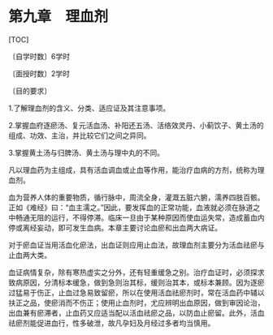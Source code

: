 # 第九章　理血剂

[TOC]

〔自学时数〕6学时

〔面授时数〕2学时

〔目的要求〕

1.了解理血剂的含义、分类、适应证及其注意事项。

2.掌握血府逐瘀汤、复元活血汤、补阳还五汤、活络效灵丹、小蓟饮子、黄土汤的组成、功效、主治，并比较它们之间之异同。

3.掌握黄土汤与归脾汤、黄土汤与理中丸的不同。

凡以理血药为主组成，具有活血调血或止血等作用，能治疗血病的方剂，统称为理血剂。

血为营养人体的重要物质，循行脉中，周流全身，灌溉五脏六腑，濡养四肢百骸。正如《难经》曰：“血主濡之。”因此，要发挥血的正常功能，血液就必须在脉道之中畅通无阻的运行，不得停滞。临床一旦由于某种原因而使血运失常，造成蓄血内停或离经妄动，即可发生血病。本章主要讨论血瘀和出血两大病证。

对于瘀血证当用活血化瘀法，出血证则应用止血法，故理血剂主要分为活血祛瘀与止血两大类。

血证病情复杂，除有寒热虚实之分外，还有轻重缓急之别。治疗血证时，必须探求致病原因，分清标本缓急，做到急则治其标，缓则治其本，或标本兼顾。因为逐瘀过猛易于伤正，止血过急易致留瘀，所以在使用活血祛瘀剂时，常在活血药中辅以扶正之品，使瘀消而不伤正；使用止血剂时，尤应辨明出血原因，做到审因论治，出血兼有瘀滞者，止血药又应适当配以活血祛瘀之品，以防血止瘀留。此外，活血祛瘀剂能促进血行，性多破泄，故凡孕妇及月经过多者均当慎用。
